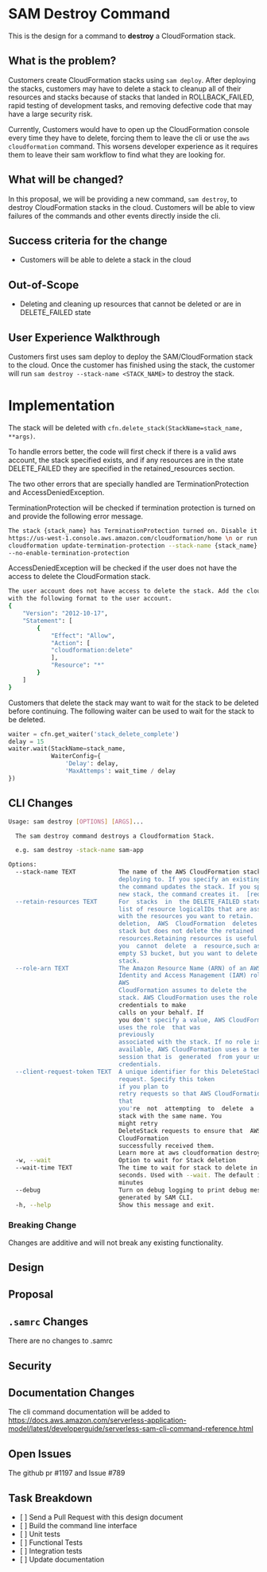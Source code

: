SAM Destroy Command
====================

This is the design for a command to **destroy** a CloudFormation stack.

What is the problem?
--------------------

Customers create CloudFormation stacks using `sam deploy`. After deploying the stacks, customers may have to delete
a stack to cleanup all of their resources and stacks because of stacks that landed in ROLLBACK_FAILED, 
rapid testing of development tasks, and removing defective code that may have a large security risk.

Currently, Customers would have to open up the CloudFormation console every time they have to delete, forcing them to leave the cli or use the `aws cloudformation` command. 
This worsens developer experience as it requires them to leave their sam workflow to find what they are looking for. 

 
What will be changed?
---------------------

In this proposal, we will be providing a new command, `sam destroy`, to
destroy CloudFormation stacks in the cloud. 
Customers will be able to view failures of the commands and other events directly inside the cli.


Success criteria for the change
-------------------------------
- Customers will be able to delete a stack in the cloud

Out-of-Scope
------------
- Deleting and cleaning up resources that cannot be deleted or are in DELETE_FAILED state

User Experience Walkthrough
---------------------------
Customers first uses sam deploy to deploy the SAM/CloudFormation stack to the cloud. 
Once the customer has finished using the stack, the customer will run `sam destroy --stack-name <STACK_NAME>` 
to destroy the stack.

Implementation
==============
The stack will be deleted with `cfn.delete_stack(StackName=stack_name, **args)`. 

To handle errors better, the code will first check if there is a valid aws account, the stack specified exists, and 
if any resources are in the state DELETE_FAILED they are specified in the retained_resources section.

The two other errors that are specially handled are TerminationProtection and AccessDeniedException.

TerminationProtection will be checked if termination protection is turned on and provide the following error message.

```sh
The stack {stack_name} has TerminationProtection turned on. Disable it on the aws console at 
https://us-west-1.console.aws.amazon.com/cloudformation/home \n or run aws 
cloudformation update-termination-protection --stack-name {stack_name} 
--no-enable-termination-protection 
```

AccessDeniedException will be checked if the user does not have the access to delete the CloudFormation stack.
```sh
The user account does not have access to delete the stack. Add the cloudformation:delete policy 
with the following format to the user account.
{ 
    "Version": "2012-10-17", 
    "Statement": [ 
        { 
            "Effect": "Allow", 
            "Action": [ 
            "cloudformation:delete" 
            ], 
            "Resource": "*" 
        } 
    ] 
}
```

Customers that delete the stack may want to wait for the stack to be deleted before continuing. The following waiter
can be used to wait for the stack to be deleted.
```python
waiter = cfn.get_waiter('stack_delete_complete')   
delay = 15
waiter.wait(StackName=stack_name,
            WaiterConfig={
                'Delay': delay,
                'MaxAttemps': wait_time / delay
})

```

CLI Changes
-----------
```sh
Usage: sam destroy [OPTIONS] [ARGS]...

  The sam destroy command destroys a Cloudformation Stack.

  e.g. sam destroy -stack-name sam-app

Options:
  --stack-name TEXT            The name of the AWS CloudFormation stack you're
                               deploying to. If you specify an existing stack,
                               the command updates the stack. If you specify a
                               new stack, the command creates it.  [required]
  --retain-resources TEXT      For  stacks  in  the DELETE_FAILED state, a
                               list of resource logicalIDs that are associated
                               with the resources you want to retain.  During
                               deletion,  AWS  CloudFormation  deletes  the
                               stack but does not delete the retained
                               resources.Retaining resources is useful when
                               you  cannot  delete  a  resource,such as a non-
                               empty S3 bucket, but you want to delete the
                               stack.
  --role-arn TEXT              The Amazon Resource Name (ARN) of an AWS
                               Identity and Access Management (IAM) role that
                               AWS 
                               CloudFormation assumes to delete the
                               stack. AWS CloudFormation uses the role's
                               credentials to make 
                               calls on your behalf. If
                               you don't specify a value, AWS CloudFormation
                               uses the role  that was  
                               previously
                               associated with the stack. If no role is
                               available, AWS CloudFormation uses a temporary
                               session that is  generated  from your user
                               credentials.
  --client-request-token TEXT  A unique identifier for this DeleteStack
                               request. Specify this token
                               if you plan to
                               retry requests so that AWS CloudFormation knows
                               that
                               you're  not  attempting  to  delete  a
                               stack with the same name. You
                               might retry
                               DeleteStack requests to ensure that  AWS
                               CloudFormation
                               successfully received them.
                               Learn more at aws cloudformation destroy help
  -w, --wait                   Option to wait for Stack deletion
  --wait-time TEXT             The time to wait for stack to delete in
                               seconds. Used with --wait. The default is 5
                               minutes
  --debug                      Turn on debug logging to print debug message
                               generated by SAM CLI.
  -h, --help                   Show this message and exit.
```

### Breaking Change

Changes are additive and will not break any existing functionality.

Design
------

Proposal
--------

`.samrc` Changes
----------------
There are no changes to .samrc

Security
--------

Documentation Changes
---------------------
The cli command documentation will be added to
 https://docs.aws.amazon.com/serverless-application-model/latest/developerguide/serverless-sam-cli-command-reference.html

Open Issues
-----------
The github pr #1197 and Issue #789

Task Breakdown
--------------

-   \[ \] Send a Pull Request with this design document
-   \[ \] Build the command line interface
-   \[ \] Unit tests
-   \[ \] Functional Tests
-   \[ \] Integration tests
-   \[ \] Update documentation
